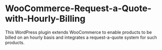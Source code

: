 # WooCommerce-Request-a-Quote-with-Hourly-Billing
This WordPress plugin extends WooCommerce to enable products to be billed on an hourly basis and integrates a request-a-quote system for such products. 
